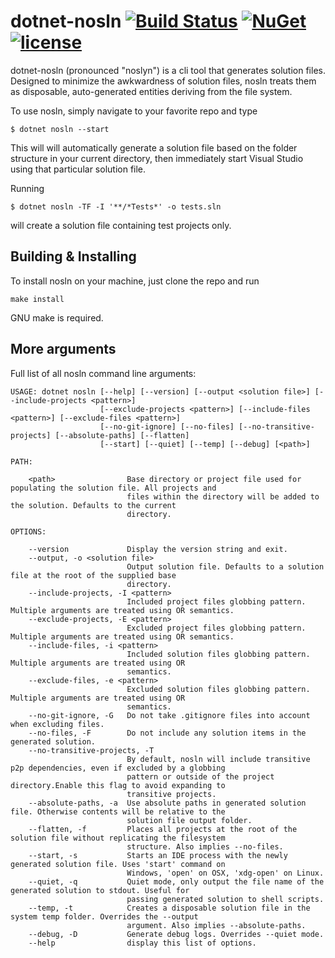 # dotnet-nosln [![Build Status](https://travis-ci.org/eiriktsarpalis/nosln.svg?branch=master)](https://travis-ci.org/eiriktsarpalis/nosln) [![NuGet](https://img.shields.io/nuget/vpre/dotnet-nosln.svg)](https://www.nuget.org/packages/dotnet-nosln/) [![license](https://img.shields.io/github/license/eiriktsarpalis/nosln.svg)](License.md)

dotnet-nosln (pronounced "noslyn") is a cli tool that generates solution files. 
Designed to minimize the awkwardness of solution files, 
nosln treats them as disposable, auto-generated entities deriving from the file system.

To use nosln, simply navigate to your favorite repo and type
```
$ dotnet nosln --start
```
This will will automatically generate a solution file based on the folder structure in your current directory,
then immediately start Visual Studio using that particular solution file.

Running
```
$ dotnet nosln -TF -I '**/*Tests*' -o tests.sln
```
will create a solution file containing test projects only.

## Building & Installing

To install nosln on your machine, just clone the repo and run
```
make install
```
GNU make is required.

## More arguments

Full list of all nosln command line arguments:
```
USAGE: dotnet nosln [--help] [--version] [--output <solution file>] [--include-projects <pattern>]
                    [--exclude-projects <pattern>] [--include-files <pattern>] [--exclude-files <pattern>]
                    [--no-git-ignore] [--no-files] [--no-transitive-projects] [--absolute-paths] [--flatten]
                    [--start] [--quiet] [--temp] [--debug] [<path>]

PATH:

    <path>                Base directory or project file used for populating the solution file. All projects and
                          files within the directory will be added to the solution. Defaults to the current
                          directory.

OPTIONS:

    --version             Display the version string and exit.
    --output, -o <solution file>
                          Output solution file. Defaults to a solution file at the root of the supplied base
                          directory.
    --include-projects, -I <pattern>
                          Included project files globbing pattern. Multiple arguments are treated using OR semantics.
    --exclude-projects, -E <pattern>
                          Excluded project files globbing pattern. Multiple arguments are treated using OR semantics.
    --include-files, -i <pattern>
                          Included solution files globbing pattern. Multiple arguments are treated using OR
                          semantics.
    --exclude-files, -e <pattern>
                          Excluded solution files globbing pattern. Multiple arguments are treated using OR
                          semantics.
    --no-git-ignore, -G   Do not take .gitignore files into account when excluding files.
    --no-files, -F        Do not include any solution items in the generated solution.
    --no-transitive-projects, -T
                          By default, nosln will include transitive p2p dependencies, even if excluded by a globbing
                          pattern or outside of the project directory.Enable this flag to avoid expanding to
                          transitive projects.
    --absolute-paths, -a  Use absolute paths in generated solution file. Otherwise contents will be relative to the
                          solution file output folder.
    --flatten, -f         Places all projects at the root of the solution file without replicating the filesystem
                          structure. Also implies --no-files.
    --start, -s           Starts an IDE process with the newly generated solution file. Uses 'start' command on
                          Windows, 'open' on OSX, 'xdg-open' on Linux.
    --quiet, -q           Quiet mode, only output the file name of the generated solution to stdout. Useful for
                          passing generated solution to shell scripts.
    --temp, -t            Creates a disposable solution file in the system temp folder. Overrides the --output
                          argument. Also implies --absolute-paths.
    --debug, -D           Generate debug logs. Overrides --quiet mode.
    --help                display this list of options.
```